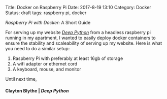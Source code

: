 Title: Docker on Raspberry Pi
Date: 2017-8-19 13:10
Category: Docker
Status: draft
tags: raspberry pi, docker

*Raspberry Pi with Docker:* A Short Guide

For serving up my website [*Deep Python*](http://deepython.com) from a headless raspberry pi running in my apartment, I wanted to easily deploy docker containers to ensure the stability and scaleability of serving up my website. Here is what you need to do a similar setup:

1. Raspberry Pi with preferably at least 16gb of storage
2. A wifi adapter or ethernet cord
3. A keyboard, mouse, and monitor



Until next time,
#### Clayton Blythe | *Deep Python*
